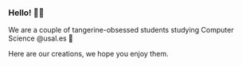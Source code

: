 ### Hello! 👋🏻

We are a couple of tangerine-obsessed students studying Computer Science @usal.es 🍊

Here are our creations, we hope you enjoy them.

